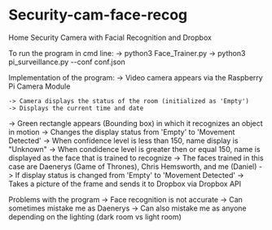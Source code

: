 # Security-cam-face-recog

Home Security Camera with Facial Recognition and Dropbox

To run the program in cmd line:
	-> python3 Face_Trainer.py
	-> python3 pi_surveillance.py --conf conf.json


Implementation of the program:
-> Video camera appears via the Raspberry Pi Camera Module

	-> Camera displays the status of the room (initialized as 'Empty')
	-> Displays the current time and date 

-> Green rectangle appears (Bounding box) in which it recognizes an object in motion
	-> Changes the display status from 'Empty' to 'Movement Detected'
	-> When confidence level is less than 150, name display is "Unknown"
	-> When condidence level is greater then or equal 150, name is displayed as the face that is trained to recognize
		-> The faces trained in this case are Daenerys (Game of Thrones), Chris Hemsworth, and me (Daniel)
-> If display status is changed from 'Empty' to 'Movement Detected'
	-> Takes a picture of the frame and sends it to Dropbox via Dropbox API


Problems with the program
-> Face recognition is not accurate
	-> Can sometimes mistake me as Daenerys 
	-> Can also mistake me as anyone depending on the lighting (dark room vs light room)
